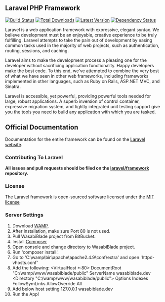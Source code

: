 ## Laravel PHP Framework

[![Build Status](https://img.shields.io/travis/laravel/framework.svg)](https://travis-ci.org/laravel/framework)
[![Total Downloads](https://img.shields.io/packagist/dt/laravel/framework.svg)](https://packagist.org/packages/laravel/framework)
[![Latest Version](https://img.shields.io/github/tag/laravel/framework.svg)](https://github.com/laravel/framework/releases)
[![Dependency Status](https://www.versioneye.com/php/laravel:framework/badge.svg)](https://www.versioneye.com/php/laravel:framework)

Laravel is a web application framework with expressive, elegant syntax. We believe development must be an enjoyable, creative experience to be truly fulfilling. Laravel attempts to take the pain out of development by easing common tasks used in the majority of web projects, such as authentication, routing, sessions, and caching.

Laravel aims to make the development process a pleasing one for the developer without sacrificing application functionality. Happy developers make the best code. To this end, we've attempted to combine the very best of what we have seen in other web frameworks, including frameworks implemented in other languages, such as Ruby on Rails, ASP.NET MVC, and Sinatra.

Laravel is accessible, yet powerful, providing powerful tools needed for large, robust applications. A superb inversion of control container, expressive migration system, and tightly integrated unit testing support give you the tools you need to build any application with which you are tasked.

## Official Documentation

Documentation for the entire framework can be found on the [Laravel website](http://laravel.com/docs).

### Contributing To Laravel

**All issues and pull requests should be filed on the [laravel/framework](http://github.com/laravel/framework) repository.**

### License

The Laravel framework is open-sourced software licensed under the [MIT license](http://opensource.org/licenses/MIT)


### Server Settings

1. Download [WAMP](http://www.wampserver.com/en/).
2. After installation, make sure Port 80 is not used.
3. Pull WasabiBlade project from BitBucket.
4. Install [Composer](https://getcomposer.org/)
5. Open console and change directory to WasabiBlade project.
6. Run 'composer install'.
7. Go to 'C:\wamp\bin\apache\apache2.4.9\conf\extra' and open 'httpd-vhosts.conf'
8. Add the following:
	<VirtualHost *:80>
		DocumentRoot "C:/wamp/www/wasabiblade/public"
		ServerName wasabiblade.dev
		<Directory "C:/wamp/www/wasabiblade/public">
			Options Indexes FollowSymLinks
			AllowOverride All
		</Directory>
	</VirtualHost>
9. Add below host setting
	127.0.0.1 wasabiblade.dev
10. Run the App!